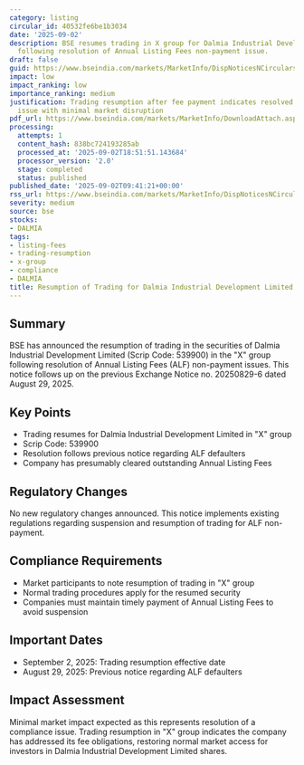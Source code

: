```yaml
---
category: listing
circular_id: 40532fe6be1b3034
date: '2025-09-02'
description: BSE resumes trading in X group for Dalmia Industrial Development Limited
  following resolution of Annual Listing Fees non-payment issue.
draft: false
guid: https://www.bseindia.com/markets/MarketInfo/DispNoticesNCirculars.aspx?Noticeid={1F92C712-13C9-407E-B9C6-1AB71D9F4B16}&noticeno=20250902-12&dt=09/02/2025&icount=12&totcount=59&flag=0
impact: low
impact_ranking: low
importance_ranking: medium
justification: Trading resumption after fee payment indicates resolved compliance
  issue with minimal market disruption
pdf_url: https://www.bseindia.com/markets/MarketInfo/DownloadAttach.aspx?id=20250902-12&attachedId=
processing:
  attempts: 1
  content_hash: 838bc724193285ab
  processed_at: '2025-09-02T18:51:51.143684'
  processor_version: '2.0'
  stage: completed
  status: published
published_date: '2025-09-02T09:41:21+00:00'
rss_url: https://www.bseindia.com/markets/MarketInfo/DispNoticesNCirculars.aspx?Noticeid={1F92C712-13C9-407E-B9C6-1AB71D9F4B16}&noticeno=20250902-12&dt=09/02/2025&icount=12&totcount=59&flag=0
severity: medium
source: bse
stocks:
- DALMIA
tags:
- listing-fees
- trading-resumption
- x-group
- compliance
- DALMIA
title: Resumption of Trading for Dalmia Industrial Development Limited After ALF Payment
---
```


## Summary

BSE has announced the resumption of trading in the securities of Dalmia Industrial Development Limited (Scrip Code: 539900) in the "X" group following resolution of Annual Listing Fees (ALF) non-payment issues. This notice follows up on the previous Exchange Notice no. 20250829-6 dated August 29, 2025.

## Key Points

- Trading resumes for Dalmia Industrial Development Limited in "X" group
- Scrip Code: 539900
- Resolution follows previous notice regarding ALF defaulters
- Company has presumably cleared outstanding Annual Listing Fees

## Regulatory Changes

No new regulatory changes announced. This notice implements existing regulations regarding suspension and resumption of trading for ALF non-payment.

## Compliance Requirements

- Market participants to note resumption of trading in "X" group
- Normal trading procedures apply for the resumed security
- Companies must maintain timely payment of Annual Listing Fees to avoid suspension

## Important Dates

- September 2, 2025: Trading resumption effective date
- August 29, 2025: Previous notice regarding ALF defaulters

## Impact Assessment

Minimal market impact expected as this represents resolution of a compliance issue. Trading resumption in "X" group indicates the company has addressed its fee obligations, restoring normal market access for investors in Dalmia Industrial Development Limited shares.